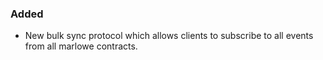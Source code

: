 ### Added

- New bulk sync protocol which allows clients to subscribe to all events from
  all marlowe contracts.

